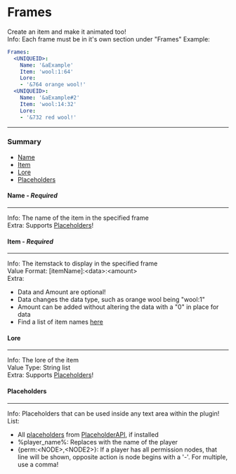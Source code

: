 # Frames #
Create an item and make it animated too!  
Info: Each frame must be in it's own section under "Frames"
Example:
```yaml
Frames:
  <UNIQUEID>:
    Name: '&aExample'
    Item: 'wool:1:64'
    Lore:
    - '&764 orange wool!'
  <UNIQUEID>:
    Name: '&aExample#2'
    Item: 'wool:14:32'
    Lore:
    - '&732 red wool!'
```
***
### Summary ###
 - [Name](#name---required)
 - [Item](#item---required)
 - [Lore](#lore)
 - [Placeholders](#placeholders)

#### Name - *Required* ####
***
Info: The name of the item in the specified frame  
Extra: Supports [Placeholders](#placeholders)!

#### Item - *Required* ####
***
Info: The itemstack to display in the specified frame  
Value Format: \[itemName\]:\<data\>:\<amount\>  
Extra:  
 - Data and Amount are optional!  
 - Data changes the data type, such as orange wool being "wool:1"  
 - Amount can be added without altering the data with a "0" in place for data  
 - Find a list of item names [here](http://minecraft-ids.grahamedgecombe.com)  

#### Lore ####
***
Info: The lore of the item   
Value Type: String list  
Extra: Supports [Placeholders](#placeholders)!

#### Placeholders ####
***
Info: Placeholders that can be used inside any text area within the plugin!  
List:
 - All [placeholders](https://www.spigotmc.org/wiki/placeholderapi-placeholders/) from [PlaceholderAPI](https://www.spigotmc.org/resources/placeholderapi.6245/), if installed
 - %player_name%: Replaces with the name of the player
 - {perm:\<NODE\>,\<NODE2\>}: If a player has all permission nodes, that line will be shown, opposite action is node begins with a '-'. For multiple, use a comma!
